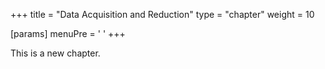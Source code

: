 +++
title = "Data Acquisition and Reduction"
type = "chapter"
weight = 10

[params]
  menuPre = '<i class="fa-solid fa-download"></i> '
+++

This is a new chapter.
